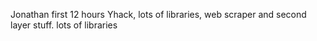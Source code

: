 Jonathan first 12 hours Yhack, lots of libraries, web scraper and second layer stuff. lots of libraries 
